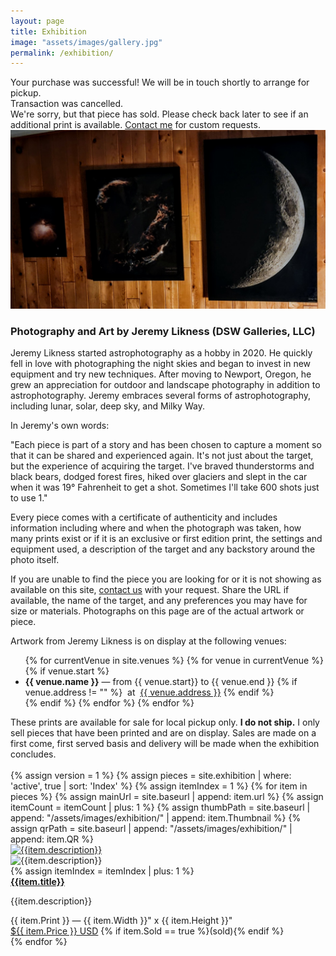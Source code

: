 ```yaml
---
layout: page
title: Exhibition
image: "assets/images/gallery.jpg"
permalink: /exhibition/
---
```

<div class="exhibition">
    <div id="success" class="row d-none">
        <div class="col-12">
            <div class="alert alert-success">
                <span class="fa fa-check"></span> Your purchase was successful! We will be in touch shortly to arrange for pickup.
            </div>
        </div>
    </div>
    <div id="cancel" class="row d-none">
        <div class="col-12">
            <div class="alert alert-danger">
                <span class="fa fa-ban"></span> Transaction was cancelled.
            </div>
        </div>
    </div>
    <div id="soldout" class="row d-none">
        <div class="col-12">
            <div class="alert alert-warning">
            We're sorry, but that piece has sold. Please check back later to see if an additional print is available. <a href="https://dswgalleries.com/contact">Contact me</a> for custom requests.
            </div>
        </div>
    </div>
    <div class="row">
        <div class="col-lg-4 col-6 col-sm-12">
            <img src="/assets/images/exhibition/about.jpg" alt="Jeremy Likness">
        </div>
        <div class="col-lg-4 col-6 col-sm-12">
            <h3>Photography and Art by Jeremy Likness (DSW Galleries, LLC)</h3>
            <p>Jeremy Likness started astrophotography as a hobby in 2020. He quickly fell in love with photographing the night skies and began to invest in new equipment and try new techniques. After moving to Newport, Oregon, he grew an appreciation for outdoor and landscape photography in addition to astrophotography. Jeremy embraces several forms of astrophotography, including lunar, solar, deep sky, and Milky Way.</p>
            <p>In Jeremy's own words:</p>
            <p><quote>"Each piece is part of a story and has been chosen to capture a moment so that it can be shared and experienced again. It's not just about the target, but the experience of acquiring the target. I've braved thunderstorms and black bears, dodged forest fires, hiked over glaciers and slept in the car when it was 19° Fahrenheit to get a shot. Sometimes I'll take 600 shots just to use 1."</quote></p>
            <p>Every piece comes with a certificate of authenticity and includes information including where and when the photograph was taken, how many prints exist or if it is an exclusive or first edition print, the settings and equipment used, a description of the target and any backstory around the photo itself.</p>
            <p>If you are unable to find the piece you are looking for or it is not showing as available on this site, <a href="https://dswgalleries.com/contact" target="_blank">contact us</a> with your request. Share the URL if available, the name of the target, and any preferences you may have for size or materials. Photographs on this page are of the actual artwork or piece.</p>
        </div>
        <div class="col-lg-4 col-6 col-sm-12">
            <p>Artwork from Jeremy Likness is on display at the following venues:</p>
            <ul>
                {% for currentVenue in site.venues %}
                {% for venue in currentVenue %}
                {% if venue.start %}
                <li><strong>{{ venue.name }}</strong> &mdash; from {{ venue.start}} to {{ venue.end }}
                    {% if venue.address != "" %}
                    <span>&nbsp;at&nbsp;</span>
                    <a href="https://www.google.com/maps/search/{{ currentVenue.address }}" target="_blank">{{ venue.address }}</a>
                    {% endif %}
                </li>
                {% endif %}
                {% endfor %}
                {% endfor %}
            </ul>
        </div>
    </div>
    <div class="row">
        <div class="col">These prints are available for sale for local pickup only. <strong>I do not ship.</strong> I only sell pieces that have been printed and are on display. Sales are made on a first come, first served basis and delivery will be made when the exhibition concludes.</div>        
    </div>
    <div class="row">
        <div class="col">&nbsp;</div>
    </div>
    {% assign version = 1 %}
    {% assign pieces = site.exhibition | where: 'active', true | sort: 'Index' %}
    {% assign itemIndex = 1 %}
    {% for item in pieces %}        
        {% assign mainUrl = site.baseurl | append: item.url %}
        {% assign itemCount = itemCount | plus: 1 %}
        {% assign thumbPath = site.baseurl | append: "/assets/images/exhibition/" | append: item.Thumbnail %}
        {% assign qrPath = site.baseurl | append: "/assets/images/exhibition/" | append: item.QR %}
    <div class="row mw-25">
        <div class="col-3">
            <a href="{{mainUrl}}" title="{{item.description}}" tabindex="{{itemCount}}">
                <img class="card-img-top gallery-img" id="image-{{itemIndex}}" src="{{thumbPath}}" alt="{{item.description}}"/>            
            </a>
        </div>
        <div class="col-2">
            <img class="card-img-top gallery-img" style="height: 256px; width: 256px;" id="image-qr-{{itemIndex}}" src="{{qrPath}}" alt="{{item.description}}"/>
        </div>
        {% assign itemIndex = itemIndex | plus: 1 %}
        <div class="col-4">
            <strong><a href="{{mainUrl}}" title="{{item.description}}">{{item.title}}</a></strong><p>{{item.description}}</p>      
        </div>                                         
        <div class="col-2">
            {{ item.Print }} &mdash; {{ item.Width }}" x {{ item.Height }}"
        </div>
        <div class="col-1">
            <a href="{{mainUrl}}" title="Click to buy">${{ item.Price }} USD</a>
            {% if item.Sold == true %}(sold){% endif %}
        </div>                        
    </div>
    {% endfor %}
</div>        
<script src="{{ site.baseurl }}/assets/js/exhibition.js"></script>
